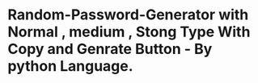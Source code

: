 # Random-Password-Generator with Normal , medium , Stong Type With Copy and Genrate Button - By python Language.
